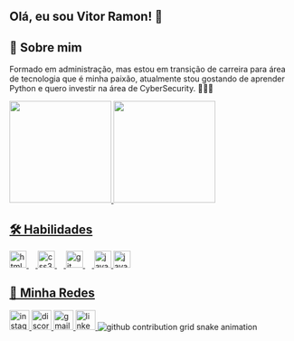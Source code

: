 <h2 align="left">Olá, eu sou Vitor Ramon! 👋</h2>

## 🚀 Sobre mim
Formado em administração, mas estou em transição de carreira para área de tecnologia que é minha paixão, atualmente stou gostando de aprender Python e quero investir na área de CyberSecurity. 🧑🏻‍💻
<br>



 <div>
  <a href="https://github.com/DevRamon30">
  <img height="180em" src="https://github-readme-stats.vercel.app/api?username=DevRamon30&show_icons=true&theme=shades-of-purple&include_all_commits=true&count_private=true"/>
  <img height="180em" src="https://github-readme-stats.vercel.app/api/top-langs/?username=DevRamon30&layout=compact&langs_count=16&theme=shades-of-purple"/>
</div>






## 🛠 Habilidades
<div align="left">
  <img src="https://cdn.jsdelivr.net/gh/devicons/devicon/icons/html5/html5-original.svg" height="30" alt="html5 logo"  />
  <img width="12" />
  <img src="https://cdn.jsdelivr.net/gh/devicons/devicon/icons/css3/css3-original.svg" height="30" alt="css3 logo"  />
  <img width="12" />
  <img src="https://cdn.jsdelivr.net/gh/devicons/devicon/icons/git/git-original.svg" height="30" alt="git logo"  />
  <img width="12" />
  <img src="https://cdn.jsdelivr.net/gh/devicons/devicon/icons/javascript/javascript-original.svg" height="30" alt="javascript logo"/>
  <img src="https://cdn.jsdelivr.net/gh/devicons/devicon/icons/python/python-original.svg" height="30" alt="javascript logo"/>
 </div>



## 🔗 Minha Redes
<div align="left">
  <a href="https://www.instagram.com/vitor_ramoon/" target="_blank">
    <img src="https://img.shields.io/static/v1?message=Instagram&logo=instagram&label=&color=E4405F&logoColor=white&labelColor=&style=for-the-badge" height="35" alt="instagram logo"  />
  </a>
  <a href="https://discord.com/channels/1291311307949080596/1291311308578492478" target="_blank">
    <img src="https://img.shields.io/static/v1?message=Discord&logo=discord&label=&color=7289DA&logoColor=white&labelColor=&style=for-the-badge" height="35" alt="discord logo"  />
  </a>
  <a href="vitorramon64@gmail.com" target="_blank">
    <img src="https://img.shields.io/static/v1?message=Gmail&logo=gmail&label=&color=D14836&logoColor=white&labelColor=&style=for-the-badge" height="35" alt="gmail logo"  />
  </a>
  <a href="https://www.linkedin.com/in/vitor-ramon-7b9877110/" target="_blank">
    <img src="https://img.shields.io/static/v1?message=LinkedIn&logo=linkedin&label=&color=0077B5&logoColor=white&labelColor=&style=for-the-badge" height="35" alt="linkedin logo"  />
  </a>
<picture>
  <source
    media="(prefers-color-scheme: dark)"
    srcset="https://raw.githubusercontent.com/DevRamon30/snk/output/github-contribution-grid-snake-dark.svg"
  />
  <source
    media="(prefers-color-scheme: light)"
    srcset="https://raw.githubusercontent.com/DevRamon30/snk/output/github-contribution-grid-snake.svg"
  />
  <img
    alt="github contribution grid snake animation"
    src="https://raw.githubusercontent.com/DevRamon30/snk/output/github-contribution-grid-snake.svg"
  />
</picture>
  
</div>



###
